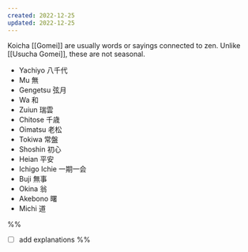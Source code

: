 ```yaml
---
created: 2022-12-25
updated: 2022-12-25
---
```

Koicha [[Gomei]] are usually words or sayings connected to zen. Unlike [[Usucha Gomei]], these are not seasonal.

- Yachiyo 八千代
- Mu 無
- Gengetsu 弦月
- Wa 和
- Zuiun 瑞雲
- Chitose 千歳
- Oimatsu 老松
- Tokiwa 常盤
- Shoshin 初心
- Heian 平安
- Ichigo Ichie 一期一会
- Buji 無事
- Okina 翁
- Akebono 曙
- Michi 道

%%
- [ ] add explanations
%%